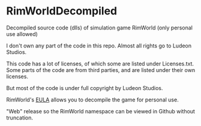 # RimWorldDecompiled

Decompiled source code (dlls) of simulation game RimWorld (only personal use allowed)

I don't own any part of the code in this repo. Almost all rights go to Ludeon Studios.

This code has a lot of licenses, of which some are listed under Licenses.txt.
Some parts of the code are from third parties, and are listed under their own licenses.

But most of the code is under full copyright by Ludeon Studios.

RimWorld's [EULA](https://rimworldgame.com/eula/) allows you to decompile the game for personal use.

"Web" release so the RimWorld namespace can be viewed in Github without truncation.
